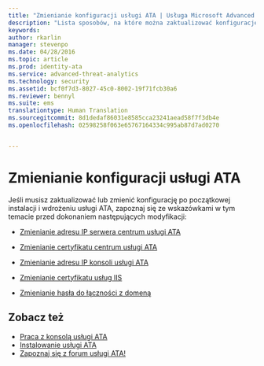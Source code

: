 ```yaml
---
title: "Zmienianie konfiguracji usługi ATA | Usługa Microsoft Advanced Threat Analytics"
description: "Lista sposobów, na które można zaktualizować konfigurację usługi ATA."
keywords: 
author: rkarlin
manager: stevenpo
ms.date: 04/28/2016
ms.topic: article
ms.prod: identity-ata
ms.service: advanced-threat-analytics
ms.technology: security
ms.assetid: bcf0f7d3-8027-45c0-8002-19f71fcb30a6
ms.reviewer: bennyl
ms.suite: ems
translationtype: Human Translation
ms.sourcegitcommit: 8d1dedaf86031e8585cca23241aead58f7f3db4e
ms.openlocfilehash: 02598258f063e65767164334c995ab87d7ad0270


---
```


# Zmienianie konfiguracji usługi ATA

Jeśli musisz zaktualizować lub zmienić konfigurację po początkowej instalacji i wdrożeniu usługi ATA, zapoznaj się ze wskazówkami w tym temacie przed dokonaniem następujących modyfikacji:

-   [Zmienianie adresu IP serwera centrum usługi ATA](modifying-ata-config-centerip.md)

-   [Zmienianie certyfikatu centrum usługi ATA](modifying-ata-config-centercert.md)

-   [Zmienianie adresu IP konsoli usługi ATA](modifying-ata-config-consoleip.md)

-   [Zmienianie certyfikatu usług IIS](modifying-ata-config-iiscert.md)

-   [Zmienianie hasła do łączności z domeną](modifying-ata-config-dcpassword.md)

## Zobacz też
- [Praca z konsolą usługi ATA](working-with-ata-console.md)
- [Instalowanie usługi ATA](install-ata.md)
- [Zapoznaj się z forum usługi ATA!](https://social.technet.microsoft.com/Forums/security/home?forum=mata)



<!--HONumber=Jun16_HO4-->


